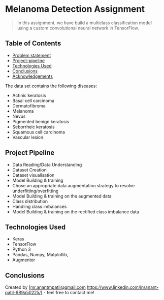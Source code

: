 # Melanoma Detection Assignment
> In this assignment, we have build a multiclass classification model using a custom convolutional neural network in TensorFlow. 


## Table of Contents
* [Problem statement](#problem-statement)
* [Project-pipeline](#project-pipeline)
* [Technologies Used](#technologies-used)
* [Conclusions](#conclusions)
* [Acknowledgements](#project-pipeline)

The data set contains the following diseases:

- Actinic keratosis
- Basal cell carcinoma
- Dermatofibroma
- Melanoma
- Nevus
- Pigmented benign keratosis
- Seborrheic keratosis
- Squamous cell carcinoma
- Vascular lesion


## Project Pipeline
- Data Reading/Data Understanding
- Dataset Creation
- Dataset visualisation
- Model Building & training 
- Chose an appropriate data augmentation strategy to resolve underfitting/overfitting
- Model Building & training on the augmented data
- Class distribution
- Handling class imbalances
- Model Building & training on the rectified class imbalance data


## Technologies Used
- Keras
- TensorFlow
- Python 3
- Pandas, Numpy, Matplotlib,
- Augmentor


## Conclusions

    
    
Created by [mr.anantmpatil@gmail.com
            https://www.linkedin.com/in/anant-patil-989a50225/] - feel free to contact me!





